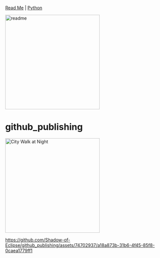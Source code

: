 [Read Me](Readme.md)  |  [Python](python.md)

<img src="https://github.com/Shadow-of-Eclipse/github_publishing/assets/74702937/79cd41f0-3916-4131-b5eb-a8df52a484d0" alt="readme" style="width: 300px">

# github_publishing

<img src="https://github.com/Shadow-of-Eclipse/github_publishing/assets/74702937/82bfeb5a-789a-4e7d-854f-641f248ab730" alt="City Walk at Night" style="width: 300px;">

https://github.com/Shadow-of-Eclipse/github_publishing/assets/74702937/a18a873b-31b6-4f45-85f8-0caea1779ff1

